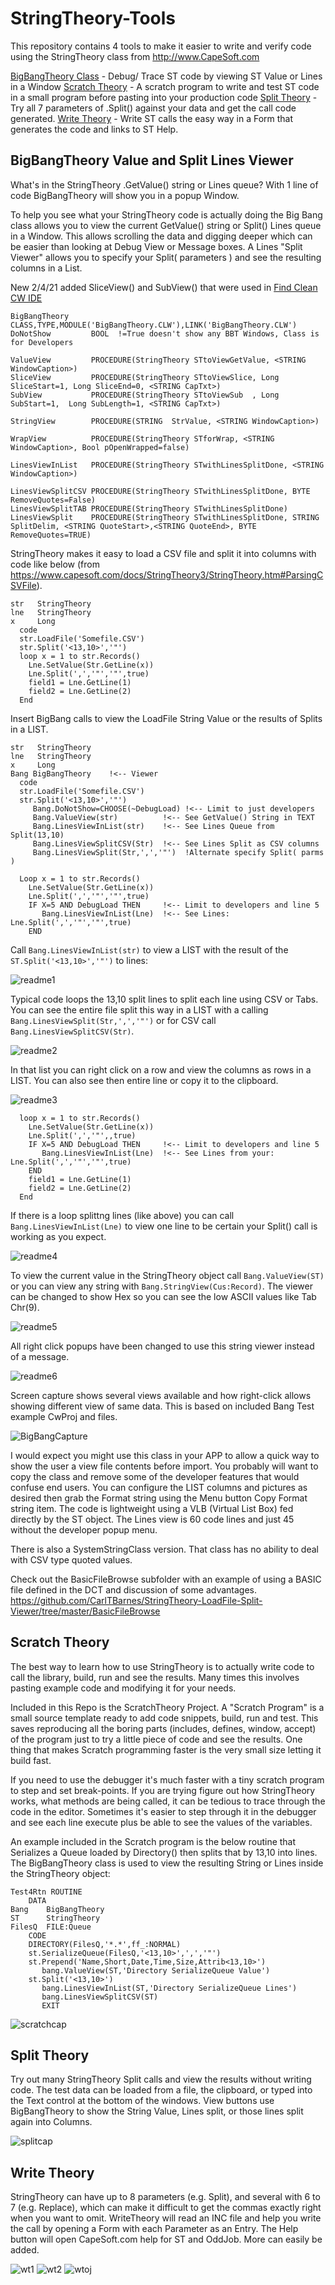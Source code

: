 # StringTheory-Tools

This repository contains 4 tools to make it easier to write and verify code using the StringTheory class from http://www.CapeSoft.com

[BigBangTheory Class](#BigBangTheory-Value-and-Split-Lines-Viewer) - Debug/ Trace ST code by viewing ST Value or Lines in a Window
[Scratch Theory](#Scratch-Theory) - A scratch program to write and test ST code in a small program before pasting into your production code
[Split Theory](#Split-Theory) - Try all 7 parameters of .Split() against your data and get the call code generated.
[Write Theory](#Write-Theory) - Write ST calls the easy way in a Form that generates the code and links to ST Help.

 
## BigBangTheory Value and Split Lines Viewer

What's in the StringTheory .GetValue() string or Lines queue? With 1 line of code BigBangTheory will show you in a popup Window.

To help you see what your StringTheory code is actually doing the Big Bang class allows
 you to view the current GetValue() string or Split() Lines queue in a Window. This allows
 scrolling the data and digging deeper which can be easier than looking at Debug View or Message boxes.
 A Lines "Split Viewer" allows you to specify your Split( parameters ) and see the resulting columns in a List.

New 2/4/21 added SliceView() and SubView() that were used in [Find Clean CW IDE](https://github.com/CarlTBarnes/FindCleanCwIDE)

```Clarion
BigBangTheory  CLASS,TYPE,MODULE('BigBangTheory.CLW'),LINK('BigBangTheory.CLW')
DoNotShow         BOOL  !=True doesn't show any BBT Windows, Class is for Developers

ValueView         PROCEDURE(StringTheory STtoViewGetValue, <STRING WindowCaption>)
SliceView         PROCEDURE(StringTheory STtoViewSlice, Long SliceStart=1, Long SliceEnd=0, <STRING CapTxt>) 
SubView           PROCEDURE(StringTheory STtoViewSub  , Long SubStart=1,  Long SubLength=1, <STRING CapTxt>) 

StringView        PROCEDURE(STRING  StrValue, <STRING WindowCaption>) 

WrapView          PROCEDURE(StringTheory STforWrap, <STRING WindowCaption>, Bool pOpenWrapped=false)

LinesViewInList   PROCEDURE(StringTheory STwithLinesSplitDone, <STRING WindowCaption>)

LinesViewSplitCSV PROCEDURE(StringTheory STwithLinesSplitDone, BYTE RemoveQuotes=False)  
LinesViewSplitTAB PROCEDURE(StringTheory STwithLinesSplitDone)  
LinesViewSplit    PROCEDURE(StringTheory STwithLinesSplitDone, STRING SplitDelim, <STRING QuoteStart>,<STRING QuoteEnd>, BYTE RemoveQuotes=TRUE)  
```

StringTheory makes it easy to load a CSV file and split it into columns
 with code like below (from https://www.capesoft.com/docs/StringTheory3/StringTheory.htm#ParsingCSVFile).
```Clarion
str   StringTheory
lne   StringTheory
x     Long
  code
  str.LoadFile('Somefile.CSV')
  str.Split('<13,10>','"')
  loop x = 1 to str.Records()
    Lne.SetValue(Str.GetLine(x))
    Lne.Split(',','"','"',true)
    field1 = Lne.GetLine(1)
    field2 = Lne.GetLine(2)
  End
```

Insert BigBang calls to view the LoadFile String Value or the results of Splits in a LIST.

```Clarion
str   StringTheory
lne   StringTheory
x     Long
Bang BigBangTheory    !<-- Viewer
  code
  str.LoadFile('Somefile.CSV')
  str.Split('<13,10>','"')
     Bang.DoNotShow=CHOOSE(~DebugLoad) !<-- Limit to just developers
     Bang.ValueView(str)          !<-- See GetValue() String in TEXT
     Bang.LinesViewInList(str)    !<-- See Lines Queue from Split(13,10)
     Bang.LinesViewSplitCSV(Str)  !<-- See Lines Split as CSV columns
     Bang.LinesViewSplit(Str,',','"')  !Alternate specify Split( parms )

  Loop x = 1 to str.Records()
    Lne.SetValue(Str.GetLine(x))
    Lne.Split(',','"','"',true)
    IF X=5 AND DebugLoad THEN     !<-- Limit to developers and line 5
       Bang.LinesViewInList(Lne)  !<-- See Lines: Lne.Split(',','"','"',true)
    END
```

Call ```Bang.LinesViewInList(str)``` to view a LIST with the result of the ```ST.Split('<13,10>','"')``` to lines:

![readme1](images/readme1.png)

Typical code loops the 13,10 split lines to split each line using CSV or Tabs.
You can see the entire file split this way in a LIST with a calling ```Bang.LinesViewSplit(Str,',','"')``` or for CSV call ```Bang.LinesViewSplitCSV(Str)```.

![readme2](images/readme2.png)

In that list you can right click on a row and view the columns as rows in a LIST. You can also see then entire line or copy it to the clipboard.

![readme3](images/readme3.png)


```Clarion
  loop x = 1 to str.Records()
    Lne.SetValue(Str.GetLine(x))
    Lne.Split(',','"',,true)
    IF X=5 AND DebugLoad THEN     !<-- Limit to developers and line 5
       Bang.LinesViewInList(Lne)  !<-- See Lines from your: Lne.Split(',','"','"',true)
    END
    field1 = Lne.GetLine(1)
    field2 = Lne.GetLine(2)
  End
```

If there is a loop splittng lines (like above) you can call ```Bang.LinesViewInList(Lne)``` to view one line to be certain your Split() call is working as you expect.

![readme4](images/readme4.png)

To view the current value in the StringTheory object call ```Bang.ValueView(ST) ``` or you can view any string with ```Bang.StringView(Cus:Record)```. The viewer can be changed to show Hex so you can see the low ASCII values like Tab Chr(9).

![readme5](images/readme5.png)

All right click popups have been changed to use this string viewer instead of a message.

![readme6](images/readme6.png)

Screen capture shows several views available and how right-click allows showing different view of same data. This is based on included Bang Test example CwProj and files.

![BigBangCapture](images/screenshotbang1.png)

I would expect you might use this class in your APP to allow a quick way to show the user a view file contents before import.
 You probably will want to copy the class and remove some of the developer features that would confuse end users. 
 You can configure the LIST columns and pictures as desired then
  grab the Format string using the Menu button  Copy Format string item.
 The code is lightweight using a VLB (Virtual List Box) fed directly by the ST object.
 The Lines view is 60 code lines and just 45 without the developer popup menu. 

There is also a SystemStringClass version. That class has no ability to deal with CSV type quoted values.


Check out the BasicFileBrowse subfolder with an example of using a BASIC file defined in the DCT and discussion of some advantages.
https://github.com/CarlTBarnes/StringTheory-LoadFile-Split-Viewer/tree/master/BasicFileBrowse

## Scratch Theory

The best way to learn how to use StringTheory is to actually write code to call the library, build, run
 and see the results. Many times this involves pasting example code and modifying it for your needs.

Included in this Repo is the ScratchTheory Project. A "Scratch Program" is a small source template ready
 to add code snippets, build, run and test.
 This saves reproducing all the boring parts (includes, defines, window, accept) of the program just to try a little piece of code and see the results.
 One thing that makes Scratch programming faster is the very small size letting it build fast.
 
If you need to use the debugger it's much faster with a tiny scratch program to step and set break-points.
 If you are trying figure out how StringTheory works, what methods are being called, it can be tedious to trace through
 the code in the editor. Sometimes it's easier to step through it in the debugger and see each line execute plus
 be able to see the values of the variables.

An example included in the Scratch program is the below routine that
 Serializes a Queue loaded by Directory() then splits that by 13,10 into lines.
 The BigBangTheory class is used to view the resulting String or Lines inside the StringTheory object:

```Clarion
Test4Rtn ROUTINE
    DATA
Bang    BigBangTheory
ST      StringTheory
FilesQ  FILE:Queue
    CODE
    DIRECTORY(FilesQ,'*.*',ff_:NORMAL)
    st.SerializeQueue(FilesQ,'<13,10>',',','"')
    st.Prepend('Name,Short,Date,Time,Size,Attrib<13,10>')
       bang.ValueView(ST,'Directory SerializeQueue Value')
    st.Split('<13,10>')
       bang.LinesViewInList(ST,'Directory SerializeQueue Lines')
       bang.LinesViewSplitCSV(ST)
       EXIT
```

![scratchcap](images/scratch1.png)

## Split Theory

Try out many StringTheory Split calls and view the results without writing code. 
 The test data can be loaded from a file, the clipboard, or typed into the Text control at the bottom of the windows.
 View buttons use BigBangTheory to show the String Value, Lines split, or those lines split again into Columns.

![splitcap](images/split1.png)

## Write Theory

StringTheory can have up to 8 parameters (e.g. Split), and several with 6 to 7 (e.g. Replace), which can make it difficult to get the commas exactly right when you want to omit.
 WriteTheory will read an INC file and help you write the call by opening a Form with each Parameter as an Entry. 
 The Help button will open CapeSoft.com help for ST and OddJob. More can easily be added.

![wt1](images/writetheory1.png)
![wt2](images/writetheory2.png)
![wtoj](images/writetheoryoj.png)
<!--stackedit_data:
eyJoaXN0b3J5IjpbMTQwMDE0ODU0NiwtMzk1MjkwMDUzLC0yMT
ExNjU5NzcsNDMzOTg4MDk1XX0=
-->